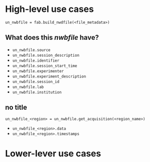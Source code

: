 # High-level use cases
```
un_nwbfile = fab.build_nwdfile(<file_metadata>)
```
## What does this _nwbfile_ have?
- `un_nwbfile.source`
- `un_nwbfile.session_description`
- `un_nwbfile.identifier`
- `un_nwbfile.session_start_time`
- `un_nwbfile.experimenter`
- `un_nwbfile.experiment_description`
- `un_nwbfile.session_id`
- `un_nwbfile.lab`
- `un_nwbfile.institution`

## no title
```
un_nwbfile_<region> = un_nwbfile.get_acquisition(<region_name>)
```
- `un_nwbfile_<region>.data`
- `un_nwbfile_<region>.timestamps`

# Lower-lever use cases
